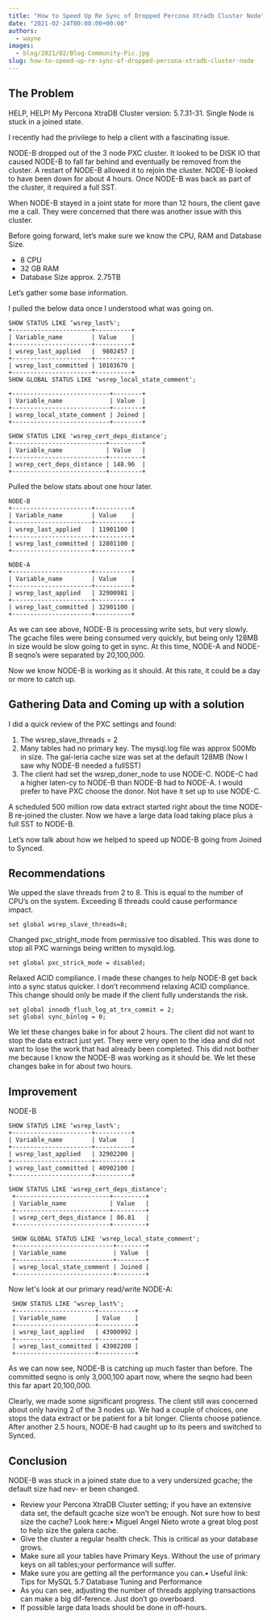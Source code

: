 ```yaml
---
title: "How to Speed Up Re Sync of Dropped Percona Xtradb Cluster Node"
date: "2021-02-24T00:00:00+00:00"
authors:
  - wayne
images:
  - blog/2021/02/Blog-Community-Pic.jpg
slug: how-to-speed-up-re-sync-of-dropped-percona-xtradb-cluster-node
---
```


## The Problem

HELP, HELP! My Percona XtraDB Cluster version: 5.7.31-31. Single Node is stuck in a joined state.

I recently had the privilege to help a client with a fascinating issue.

NODE-B dropped out of the 3 node PXC cluster. It looked to be DISK IO that caused NODE-B to fall far behind and eventually be removed from the cluster. A restart of NODE-B allowed it
to rejoin the cluster. NODE-B looked to have been down for about 4 hours. Once NODE-B was back as part of the cluster, it required a full SST.

When NODE-B stayed in a joint state for more than 12 hours, the client gave me a call. They were concerned that there was another issue with this cluster.

Before going forward, let’s make sure we know the CPU, RAM and Database Size.

- 8 CPU
- 32 GB RAM
- Database Size approx. 2.75TB

Let’s gather some base information.

I pulled the below data once I understood what was going on.

```
SHOW STATUS LIKE ‘wsrep_last%';
+----------------------+----------+
| Variable_name        | Value    |
+----------------------+----------+
| wsrep_last_applied   |  9802457 |
+----------------------+----------+
| wsrep_last_committed | 10103670 |
+----------------------+----------+
SHOW GLOBAL STATUS LIKE 'wsrep_local_state_comment';
```

```
+---------------------------+--------+
| Variable_name             | Value  |
+---------------------------+--------+
| wsrep_local_state_comment | Joined |
+---------------------------+--------+
```

```
SHOW STATUS LIKE 'wsrep_cert_deps_distance';
+--------------------------+---------+
| Variable_name            | Value   |
+--------------------------+---------+
| wsrep_cert_deps_distance | 148.96  |
+--------------------------+---------+
```

Pulled the below stats about one hour later.

```
NODE-B
+----------------------+----------+
| Variable_name        | Value    |
+----------------------+----------+
| wsrep_last_applied   | 11901100 |
+----------------------+----------+
| wsrep_last_committed | 12801100 |
+----------------------+----------+
```

```
NODE-A
+----------------------+----------+
| Variable_name        | Value    |
+----------------------+----------+
| wsrep_last_applied   | 32900981 |
+----------------------+----------+
| wsrep_last_committed | 32901100 |
+----------------------+----------+
```

As we can see above, NODE-B is processing write sets, but very slowly. The gcache files were being consumed very quickly, but being only 128MB in size would be slow going to get in sync. At this time, NODE-A and NODE-B seqno’s were separated by 20,100,000.

Now we know NODE-B is working as it should. At this rate, it could be a day or more to catch up.

## Gathering Data and Coming up with a solution

I did a quick review of the PXC settings and found:

1. The wsrep_slave_threads = 2
2. Many tables had no primary key. The mysql.log file was approx 500Mb in size. The gal-leria cache size was set at the default 128MB (Now I saw why NODE-B needed a fullSST)
3. The client had set the wsrep_doner_node to use NODE-C. NODE-C had a higher laten-cy to NODE-B than NODE-B had to NODE-A. I would prefer to have PXC choose the donor. Not have it set up to use NODE-C.

A scheduled 500 million row data extract started right about the time NODE-B re-joined the cluster. Now we have a large data load taking place plus a full SST to NODE-B.

Let’s now talk about how we helped to speed up NODE-B going from Joined to Synced.

## Recommendations

We upped the slave threads from 2 to 8. This is equal to the number of CPU’s on the system. Exceeding 8 threads could cause performance impact.

```mysql
set global wsrep_slave_threads=8;
```

Changed pxc_stright_mode from permissive too disabled. This was done to stop all PXC warnings being written to mysqld.log.

```mysql
set global pxc_strick_mode = disabled;
```

Relaxed ACID compliance. I made these changes to help NODE-B get back into a sync status quicker. I don’t recommend relaxing ACID compliance. This change should only be made if the client fully understands the risk.

```mysql
set global innodb_flush_log_at_trx_commit = 2;
set global sync_binlog = 0;
```

We let these changes bake in for about 2 hours. The client did not want to stop the data extract just yet. They were very open to the idea and did not want to lose the work that had already been completed. This did not bother me because I know the NODE-B was working as it should be. We let these changes bake in for about two hours.

## Improvement

NODE-B

```
SHOW STATUS LIKE ‘wsrep_last%';
+----------------------+----------+
| Variable_name        | Value    |
+----------------------+----------+
| wsrep_last_applied   | 32902200 |
+----------------------+----------+
| wsrep_last_committed | 40902100 |
+----------------------+----------+
```

```
SHOW STATUS LIKE 'wsrep_cert_deps_distance';
 +--------------------------+---------+
 | Variable_name            | Value   |
 +--------------------------+---------+
 | wsrep_cert_deps_distance | 86.81   |
 +--------------------------+---------+
```

```
 SHOW GLOBAL STATUS LIKE 'wsrep_local_state_comment';
 +---------------------------+--------+
 | Variable_name             | Value  |
 +---------------------------+--------+
 | wsrep_local_state_comment | Joined |
 +---------------------------+--------+
```

Now let's look at our primary read/write NODE-A:

```
 SHOW STATUS LIKE ‘wsrep_last%';
 +----------------------+----------+
 | Variable_name        | Value    |
 +----------------------+----------+
 | wsrep_last_applied   | 43900992 |
 +----------------------+----------+
 | wsrep_last_committed | 43902200 |
 +----------------------+----------+
```

As we can now see, NODE-B is catching up much faster than before. The committed seqno is only 3,000,100 apart now, where the seqno had been this far apart 20,100,000.

Clearly, we made some significant progress. The client still was concerned about only having 2 of the 3 nodes up. We had a couple of choices, one stops the data extract or be patient for a bit longer. Clients choose patience. After another 2.5 hours, NODE-B had caught up to its peers and switched to Synced.

## Conclusion

NODE-B was stuck in a joined state due to a very undersized gcache; the default size had nev- er been changed.

* Review your Percona XtraDB Cluster setting; if you have an extensive data set, the default gcache size won’t be enough. Not sure how to best size the cache? Look here:• Miguel Angel Nieto wrote a great blog post to help size the galera cache.
* Give the cluster a regular health check. This is critical as your database grows.
* Make sure all your tables have Primary Keys. Without the use of primary keys on all tables;your performance will suffer.
* Make sure you are getting all the performance you can.• Useful link: Tips for MySQL 5.7 Database Tuning and Performance
* As you can see, adjusting the number of threads applying transactions can make a big dif-ference. Just don’t go overboard.
* If possible large data loads should be done in off-hours.